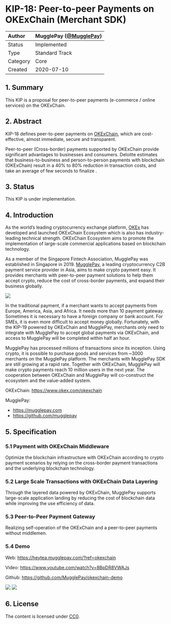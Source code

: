 # KIP-18: Peer-to-peer Payments on OKExChain (Merchant SDK)

| Author   | MugglePay (<a href="https://github.com/MugglePay">@MugglePay</a>) |
| :------- | ---------------- |
| Status   | Implemented  |
| Type     | Standard Track |
| Category | Core           |
| Created  | 2020-07-10     |


## 1. Summary

This KIP is a proposal for peer-to-peer payments (e-commerce / online services) on the OKExChain.

## 2. Abstract

KIP-18 defines peer-to-peer payments on <a href="https://www.okex.com/okexchain">OKExChain</a>, which are cost-effective, almost immediate, secure and transparent. 

Peer-to-peer (Cross-border) payments supported by OKExChain provide significant advantages to businesses and consumers. Deloitte estimates that business-to-business and person-to-person payments with blockchain (OKExChain) result in a 40% to 80% reduction in transaction costs, and take an average of few seconds to finalize .

## 3. Status

This KIP is under implementation.


## 4. Introduction

As the world’s leading cryptocurrency exchange platform, <a href="https://okex.mugglepay.com">OKEx</a> has developed and launched OKExChain Ecosystem which is also has industry-leading technical strength. OKExChain Ecosystem aims to promote the implementation of large-scale commercial applications based on blockchain technology. 

As a member of the Singapore Fintech Association, MugglePay was established in Singapore in 2019. <a href="https://mugglepay.com">MugglePay</a>, a leading cryptocurrency C2B payment service provider in Asia, aims to make crypto payment easy. It provides merchants with peer-to-peer payment solutions to help them accept crypto, reduce the cost of cross-border payments, and expand their business globally.

<img src="https://cdn.mugglepay.com/pay/okex/muggle_ok2.jpg" />

In the traditional payment, if a merchant wants to accept payments from Europe, America, Asia, and Africa. It needs more than 10 payment gateway. Sometimes it is necessary to have a foreign company or bank account. For SMEs, it is even more difficult to accept money globally. Fortunately, with the KIP-19 powered by OKExChain and MugglePay, merchants only need to integrate with MugglePay to accept global payments via OKExChain, and access to MugglePay will be completed within half an hour.

MugglePay has processed millions of transactions since its inception. Using crypto, it is possible to purchase goods and services from ~3000 merchants on the MugglePay platform. The merchants with MugglePay SDK are still growing at a rapid rate. Together with OKExChain, MugglePay will make crypto payments reach 10 million users in the next year. The cooperation between OKExChain and MugglePay will co-construct the ecosystem and the value-added system.

OKExChain: https://www.okex.com/okexchain

MugglePay: 

* https://mugglepay.com
* https://github.com/mugglepay


## 5. Specification

### 5.1 Payment with OKExChain Middleware

Optimize the blockchain infrastructure with OKExChain according to crypto payment scenarios by relying on the cross-border payment transactions and the underlying blockchain technology.


### 5.2 Large Scale Transactions with OKExChain Data Layering

Through the layered data powered by OKExChain, MugglePay supports large-scale application landing by reducing the cost of blockchain data while improving the use efficiency of data.

### 5.3 Peer-to-Peer Payment Gateway
Realizing self-operation of the OKExChain and a peer-to-peer payments without middlemen. 



### 5.4 Demo

Web: https://heytea.mugglepay.com/?ref=okexchain

Video: https://www.youtube.com/watch?v=8BpDR8VWAJs

Github: https://github.com/MugglePay/okexchain-demo

<img src="https://cdn.mugglepay.com/pay/demo/okexchain/okexchain-shop.jpg">


<img src="https://cdn.mugglepay.com/pay/demo/okexchain/okexchain-pay.jpg">


## 6. License

The content is licensed under [CC0](https://creativecommons.org/publicdomain/zero/1.0/).

